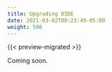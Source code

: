 ```yaml
---
title: Upgrading O3DE
date: 2021-03-02T00:23:49-05:00
weight: 500
---
```


{{< preview-migrated >}}

Coming soon.
